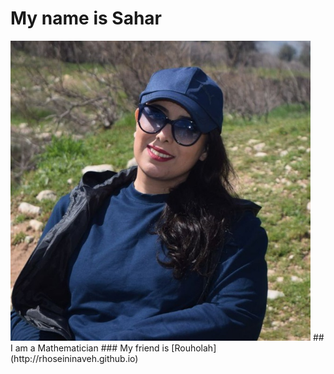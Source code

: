 # My name is Sahar
<img src="Sahar.jpg" width="480">
## I am a Mathematician
### My friend is [Rouholah](http://rhoseininaveh.github.io)


